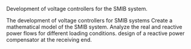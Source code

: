 Development of voltage controllers for the SMIB system.

The development of voltage controllers for SMIB systems Create a mathematical model of the SMIB system. Analyze the real and reactive power flows for different loading conditions. design of a reactive power compensator at the receiving end.